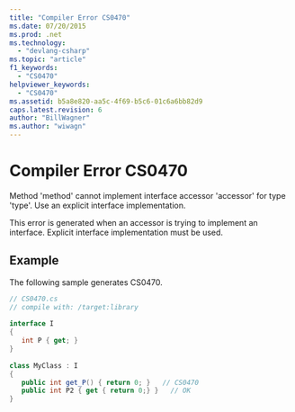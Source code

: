```yaml
---
title: "Compiler Error CS0470"
ms.date: 07/20/2015
ms.prod: .net
ms.technology: 
  - "devlang-csharp"
ms.topic: "article"
f1_keywords: 
  - "CS0470"
helpviewer_keywords: 
  - "CS0470"
ms.assetid: b5a8e820-aa5c-4f69-b5c6-01c6a6bb82d9
caps.latest.revision: 6
author: "BillWagner"
ms.author: "wiwagn"
---
```

# Compiler Error CS0470
Method 'method' cannot implement interface accessor 'accessor' for type 'type'. Use an explicit interface implementation.  
  
 This error is generated when an accessor is trying to implement an interface. Explicit interface implementation must be used.  
  
## Example  
 The following sample generates CS0470.  
  
```csharp  
// CS0470.cs  
// compile with: /target:library  
  
interface I  
{  
   int P { get; }  
}  
  
class MyClass : I  
{  
   public int get_P() { return 0; }   // CS0470  
   public int P2 { get { return 0;} }   // OK  
}  
```
